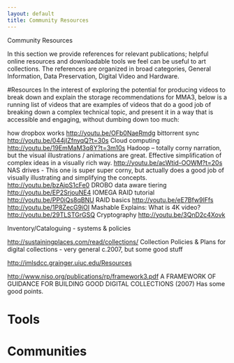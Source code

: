 ```yaml
---
layout: default
title: Community Resources
---
```


Community Resources


In this section we provide references for relevant publications; helpful online resources and downloadable tools we feel can be useful to art collections. The references are organized in broad categories, General Information, Data Preservation, Digital Video and Hardware.

#Resources
In the interest of exploring the potential for producing videos to break down and explain the storage recommendations for MMA3, below is a running list of videos that are examples of videos that do a good job of breaking down a complex technical topic, and present it in a way that is accessible and engaging, without dumbing down too much:

how dropbox works http://youtu.be/OFb0NaeRmdg
bittorrent sync http://youtu.be/044jIZfnyqQ?t=30s
Cloud computing http://youtu.be/19EmMaM3q8Y?t=3m10s
Hadoop – totally corny narration, but the visual illustrations / animations are great. Effective simplification of complex ideas in a visually rich way. http://youtu.be/acWtid-OOWM?t=20s
NAS drives - This one is super super corny, but actually does a good job of visually illustrating and simplifying the concepts. http://youtu.be/bzAjpS1cFe0
DROBO data aware tiering http://youtu.be/EP2SrjouNE4
IOMEGA RAID tutorial http://youtu.be/PP0iQs8qBNU
RAID basics
http://youtu.be/eE7Bfw9lFfs
http://youtu.be/1P8ZecG9iOI 
Mashable Explains: What is 4K video? http://youtu.be/29TLSTGrGSQ
Cryptography http://youtu.be/3QnD2c4Xovk



Inventory/Cataloguing - systems & policies

http://sustainingplaces.com/read/collections/
Collection Policies & Plans for digital collections - very general c.2007, but some good stuff

http://imlsdcc.grainger.uiuc.edu/Resources

http://www.niso.org/publications/rp/framework3.pdf
A FRAMEWORK OF GUIDANCE FOR BUILDING GOOD DIGITAL COLLECTIONS (2007)
Has some good points. 

# Tools

# Communities